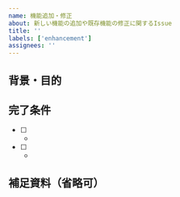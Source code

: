 ```yaml
---
name: 機能追加・修正
about: 新しい機能の追加や既存機能の修正に関するIssue
title: ''
labels: ['enhancement']
assignees: ''
---
```


## 背景・目的

## 完了条件
- [ ]
  - 
- [ ]
  - 

## 補足資料（省略可）